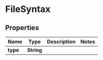 

# FileSyntax

## Properties

Name | Type | Description | Notes
------------ | ------------- | ------------- | -------------
**type** | **String** |  | 




